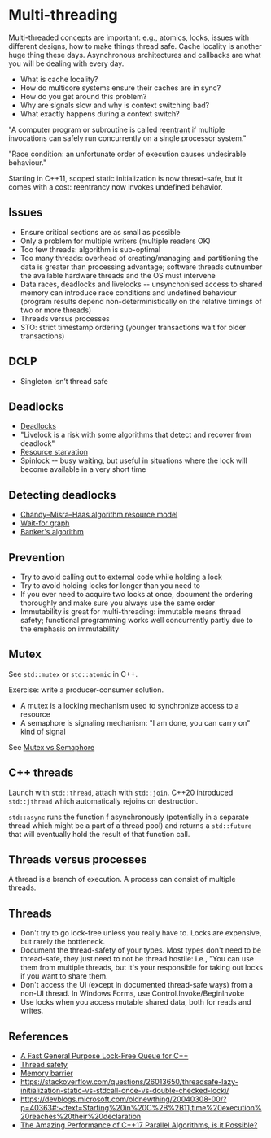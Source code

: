 # Multi-threading

Multi-threaded concepts are important: e.g., atomics, locks, issues with
different designs, how to make things thread safe. Cache locality is another
huge thing these days. Asynchronous architectures and callbacks are what you
will be dealing with every day.

- What is cache locality?
- How do multicore systems ensure their caches are in sync?
- How do you get around this problem?
- Why are signals slow and why is context switching bad?
- What exactly happens during a context switch?

"A computer program or subroutine is called
[reentrant](https://en.wikipedia.org/wiki/Reentrancy_(computing)) if multiple
invocations can safely run concurrently on a single processor system."

"Race condition: an unfortunate order of execution causes undesirable
behaviour."

Starting in C++11, scoped static initialization is now thread-safe, but it
comes with a cost: reentrancy now invokes undefined behavior.

## Issues
- Ensure critical sections are as small as possible
- Only a problem for multiple writers (multiple readers OK)
- Too few threads: algorithm is sub-optimal
- Too many threads: overhead of creating/managing and partitioning the data is
greater than processing advantage; software threads outnumber the available
hardware threads and the OS must intervene
- Data races, deadlocks and livelocks -- unsynchonised access to shared memory
can introduce race conditions and undefined behaviour (program results depend
non-deterministically on the relative timings of two or more threads)
- Threads versus processes
- STO: strict timestamp ordering (younger transactions wait for older transactions)

## DCLP
- Singleton isn’t thread safe

## Deadlocks
- [Deadlocks](https://en.wikipedia.org/wiki/Deadlock)
- "Livelock is a risk with some algorithms that detect and recover from deadlock"
- [Resource starvation](https://en.wikipedia.org/wiki/Starvation_(computer_science))
- [Spinlock](https://en.wikipedia.org/wiki/Spinlock) -- busy waiting, but
  useful in situations where the lock will become available in a very short time

## Detecting deadlocks
- [Chandy–Misra–Haas algorithm resource model](https://en.wikipedia.org/wiki/Chandy%E2%80%93Misra%E2%80%93Haas_algorithm_resource_model)
- [Wait-for graph](https://en.wikipedia.org/wiki/Wait-for_graph)
- [Banker's algorithm](https://en.wikipedia.org/wiki/Banker%27s_algorithm)

## Prevention
- Try to avoid calling out to external code while holding a lock
- Try to avoid holding locks for longer than you need to
- If you ever need to acquire two locks at once, document the ordering
thoroughly and make sure you always use the same order
- Immutability is great for multi-threading: immutable means thread safety;
functional programming works well concurrently partly due to the emphasis on
immutability

## Mutex
See `std::mutex` or `std::atomic` in C++.

Exercise: write a producer-consumer solution.

- A mutex is a locking mechanism used to synchronize access to a resource
- A semaphore is signaling mechanism: "I am done, you can carry on" kind of signal

See [Mutex vs Semaphore](https://www.geeksforgeeks.org/mutex-vs-semaphore/)

## C++ threads
Launch with `std::thread`, attach with `std::join`. C++20 introduced `std::jthread` which automatically rejoins on destruction.

`std::async` runs the function f asynchronously (potentially in a separate thread which might be a part of a thread pool) and returns a `std::future` that will eventually hold the result of that function call.

## Threads versus processes
A thread is a branch of execution. A process can consist of multiple threads.

## Threads
- Don't try to go lock-free unless you really have to. Locks are expensive, but
rarely the bottleneck.
- Document the thread-safety of your types. Most types don't need to be
thread-safe, they just need to not be thread hostile: i.e., "You can use them
from multiple threads, but it's your responsible for taking out locks if you
want to share them.
- Don't access the UI (except in documented thread-safe ways) from a non-UI
thread. In Windows Forms, use Control.Invoke/BeginInvoke
- Use locks when you access mutable shared data, both for reads and writes.

## References
- [ A Fast General Purpose Lock-Free Queue for
  C++](https://moodycamel.com/blog/2014/a-fast-general-purpose-lock-free-queue-for-c++.htm)
- [Thread safety](https://en.wikipedia.org/wiki/Thread_safety)
- [Memory barrier](https://en.wikipedia.org/wiki/Memory_barrier)
- https://stackoverflow.com/questions/26013650/threadsafe-lazy-initialization-static-vs-stdcall-once-vs-double-checked-locki/
- https://devblogs.microsoft.com/oldnewthing/20040308-00/?p=40363#:~:text=Starting%20in%20C%2B%2B11,time%20execution%20reaches%20their%20declaration
- [The Amazing Performance of C++17 Parallel Algorithms, is it
  Possible?](https://www.bfilipek.com/2018/11/parallel-alg-perf.html)
